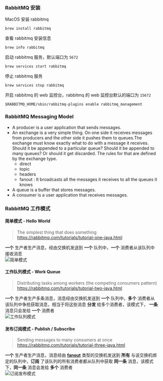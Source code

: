### RabbitMQ 安装
MacOS 安装 rabbitmq
```shell
brew install rabbitmq
```
查看 rabbitmq 安装信息
```shell
brew info rabbitmq
```
启动 rabbitmq 服务，默认端口为 `5672`
```shell
brew services start rabbitmq
```
停止 rabbitmq 服务
```shell
brew services stop rabbitmq
```
开启 rabbitmq 的 web 监控台，rabbitmq 的 web 监控台默认的端口为 `15672`
```shell
$RABBITMQ_HOME/sbin/rabbitmq-plugins enable rabbitmq_management
```  

### RabbitMQ Messaging Model
- A producer is a user application that sends messages.
- An exchange is a very simple thing. On one side it receives messages from producers and the other side it pushes them to queues.The exchange must know exactly what to do with a message it receives. Should it be appended to a particular queue? Should it be appended to many queues? Or should it get discarded. The rules for that are defined by the exchange type.
  - <span id="exchange-type-direct">direct</span>
  - <span id="exchange-type-topic">topic</span>
  - <span id="exchange-type-headers">headers</span>
  - <span id="exchange-type-fanout">fanout</span> : It broadcasts all the messages it receives to all the queues it knows
- A queue is a buffer that stores messages.
- A consumer is a user application that receives messages.

### RabbitMQ 工作模式
#### 简单模式 - Hello World
> The simplest thing that does something\
> https://rabbitmq.com/tutorials/tutorial-one-java.html

**一个** 生产者生产消息，经由交换机发送到 **一个** 队列中，**一个** 消费者从该队列中接收消息\
![简单模式](https://rabbitmq.com/img/tutorials/python-one-overall.png)

#### 工作队列模式 - Work Queue
> Distributing tasks among workers (the competing consumers pattern)\
> https://rabbitmq.com/tutorials/tutorial-two-java.html

**一个** 生产者生产多条消息，消息经由交换机发送到 **一个** 队列中，**多个** 消费者从该队列中争抢获取消息，相当于将这些消息 **分发** 给多个消费者，该模式下， **一条** 消息只会发给 **一个** 消费者\
![工作队列模式](https://rabbitmq.com/img/tutorials/python-two.png)

#### 发布订阅模式 - Publish / Subscribe
> Sending messages to many consumers at once\
> https://rabbitmq.com/tutorials/tutorial-three-java.html

**一个** 生产者生产消息，消息经由 **[fanout](#exchange-type-fanout)** 类型的交换机发送到 **所有** 与该交换机绑定的队列中，**订阅** 了该队列的所有消费者都从队列中获取 **同一条** 消息，该模式下，**同一条** 消息会发给 **多个** 消费者\
![订阅发布模式](https://rabbitmq.com/img/tutorials/python-three-overall.png)